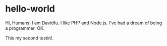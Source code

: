 # hello-world

Hi, Humans!
I am Davidfu. I like PHP and Node.js. 
I've had a dream of being a programmer.
OK.

This my second testin!.

